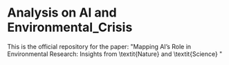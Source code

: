 # Analysis on AI and Environmental_Crisis
This is the official repository for the paper: "Mapping AI’s Role in Environmental Research: Insights from \textit{Nature} and  \textit{Science} "
